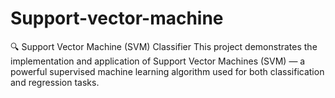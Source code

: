 # Support-vector-machine
🔍 Support Vector Machine (SVM) Classifier This project demonstrates the implementation and application of Support Vector Machines (SVM) — a powerful supervised machine learning algorithm used for both classification and regression tasks.
